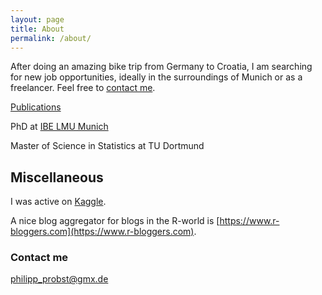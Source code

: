 ```yaml
---
layout: page
title: About
permalink: /about/
---
```


After doing an amazing bike trip from Germany to Croatia, I am searching for new job opportunities, ideally in the surroundings of Munich or as a freelancer. Feel free to [contact me](mailto:philipp_probst@gmx.de). 

[Publications](https://scholar.google.de/citations?user=sQ-zbvkAAAAJ&hl=de)

PhD at [IBE LMU Munich](https://www.ibe.med.uni-muenchen.de/mitarbeiter/ehemalige/probst/index.html)

Master of Science in Statistics at TU Dortmund


## Miscellaneous

I was active on [Kaggle](https://www.kaggle.com/icedragon).

A nice blog aggregator for blogs in the R-world is [https://www.r-bloggers.com](https://www.r-bloggers.com).

### Contact me

[philipp_probst@gmx.de](mailto:philipp_probst@gmx.de)
